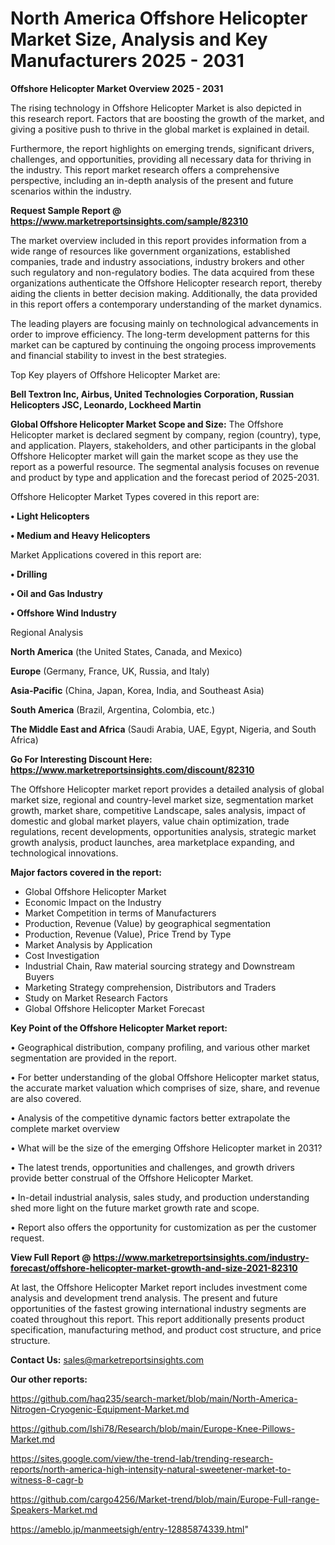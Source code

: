 # North America Offshore Helicopter Market Size, Analysis and Key Manufacturers 2025 - 2031

<Strong> Offshore Helicopter Market Overview 2025 - 2031</strong>

The rising technology in Offshore Helicopter Market is also depicted in this research report. Factors that are boosting the growth of the market, and giving a positive push to thrive in the global market is explained in detail.

Furthermore, the report highlights on emerging trends, significant drivers, challenges, and opportunities, providing all necessary data for thriving in the industry. This report market research offers a comprehensive perspective, including an in-depth analysis of the present and future scenarios within the industry.

<strong>Request Sample Report @ <a href=https://www.marketreportsinsights.com/sample/82310>https://www.marketreportsinsights.com/sample/82310</a></strong>

The market overview included in this report provides information from a wide range of resources like government organizations, established companies, trade and industry associations, industry brokers and other such regulatory and non-regulatory bodies. The data acquired from these organizations authenticate the Offshore Helicopter research report, thereby aiding the clients in better decision making. Additionally, the data provided in this report offers a contemporary understanding of the market dynamics.

The leading players are focusing mainly on technological advancements in order to improve efficiency. The long-term development patterns for this market can be captured by continuing the ongoing process improvements and financial stability to invest in the best strategies.

Top Key players of Offshore Helicopter Market are:

<strong>Bell Textron Inc, Airbus, United Technologies Corporation, Russian Helicopters JSC, Leonardo, Lockheed Martin</strong>

<strong><b>Global Offshore Helicopter Market Scope and Size:</b></strong>
The Offshore Helicopter market is declared segment by company, region (country), type, and application. Players, stakeholders, and other participants in the global Offshore Helicopter market will gain the market scope as they use the report as a powerful resource. The segmental analysis focuses on revenue and product by type and application and the forecast period of 2025-2031.

Offshore Helicopter Market Types covered in this report are:

<strong>• Light Helicopters

• Medium and Heavy Helicopters</strong>

Market Applications covered in this report are:

<strong>• Drilling

• Oil and Gas Industry

• Offshore Wind Industry</strong> 

Regional Analysis

<strong>North America</strong> (the United States, Canada, and Mexico)

<strong>Europe</strong> (Germany, France, UK, Russia, and Italy)

<strong>Asia-Pacific</strong> (China, Japan, Korea, India, and Southeast Asia)

<strong>South America</strong> (Brazil, Argentina, Colombia, etc.)

<strong>The Middle East and Africa</strong> (Saudi Arabia, UAE, Egypt, Nigeria, and South Africa)

<strong>Go For Interesting Discount Here: <a href=https://www.marketreportsinsights.com/discount/82310>https://www.marketreportsinsights.com/discount/82310</a></strong>

The Offshore Helicopter market report provides a detailed analysis of global market size, regional and country-level market size, segmentation market growth, market share, competitive Landscape, sales analysis, impact of domestic and global market players, value chain optimization, trade regulations, recent developments, opportunities analysis, strategic market growth analysis, product launches, area marketplace expanding, and technological innovations.

<strong><b>Major factors covered in the report:</b></strong>
<ul>
  <li>Global Offshore Helicopter Market </li>
  <li>Economic Impact on the Industry</li>
  <li>Market Competition in terms of Manufacturers</li>
  <li>Production, Revenue (Value) by geographical segmentation</li>
  <li>Production, Revenue (Value), Price Trend by Type</li>
  <li>Market Analysis by Application</li>
  <li>Cost Investigation</li>
  <li>Industrial Chain, Raw material sourcing strategy and Downstream Buyers</li>
  <li>Marketing Strategy comprehension, Distributors and Traders</li>
  <li>Study on Market Research Factors</li>
  <li>Global Offshore Helicopter Market Forecast</li>
</ul>

<strong><b>Key Point of the Offshore Helicopter Market report:</b></strong>

• Geographical distribution, company profiling, and various other market segmentation are provided in the report.

• For better understanding of the global Offshore Helicopter market status, the accurate market valuation which comprises of size, share, and revenue are also covered.

• Analysis of the competitive dynamic factors better extrapolate the complete market overview

• What will be the size of the emerging Offshore Helicopter market in 2031?

• The latest trends, opportunities and challenges, and growth drivers provide better construal of the Offshore Helicopter Market.

• In-detail industrial analysis, sales study, and production understanding shed more light on the future market growth rate and scope.

• Report also offers the opportunity for customization as per the customer request.

<strong><b>View Full Report @ <a href=https://www.marketreportsinsights.com/industry-forecast/offshore-helicopter-market-growth-and-size-2021-82310>https://www.marketreportsinsights.com/industry-forecast/offshore-helicopter-market-growth-and-size-2021-82310</a></b></strong>


At last, the Offshore Helicopter Market report includes investment come analysis and development trend analysis. The present and future opportunities of the fastest growing international industry segments are coated throughout this report. This report additionally presents product specification, manufacturing method, and product cost structure, and price structure.

<strong>Contact Us:</strong>
sales@marketreportsinsights.com

<strong>Our other reports:</strong>

<a href=https://github.com/haq235/search-market/blob/main/North-America-Nitrogen-Cryogenic-Equipment-Market.md>https://github.com/haq235/search-market/blob/main/North-America-Nitrogen-Cryogenic-Equipment-Market.md</a>

<a href=https://github.com/Ishi78/Research/blob/main/Europe-Knee-Pillows-Market.md>https://github.com/Ishi78/Research/blob/main/Europe-Knee-Pillows-Market.md</a>

<a href=https://sites.google.com/view/the-trend-lab/trending-research-reports/north-america-high-intensity-natural-sweetener-market-to-witness-8-cagr-b>https://sites.google.com/view/the-trend-lab/trending-research-reports/north-america-high-intensity-natural-sweetener-market-to-witness-8-cagr-b</a>

<a href=https://github.com/cargo4256/Market-trend/blob/main/Europe-Full-range-Speakers-Market.md>https://github.com/cargo4256/Market-trend/blob/main/Europe-Full-range-Speakers-Market.md</a>

<a href=https://ameblo.jp/manmeetsigh/entry-12885874339.html>https://ameblo.jp/manmeetsigh/entry-12885874339.html</a>"
